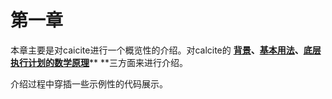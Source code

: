 # 第一章

本章主要是对caicite进行一个概览性的介绍。对calcite的  [**背景**](/chapter2/section1.md)**、**[**基本用法**](/chapter1/section2.md)**、**[**底层执行计划的数学原理**](/chapter1/section3.md)**  **三方面来进行介绍。

介绍过程中穿插一些示例性的代码展示。

